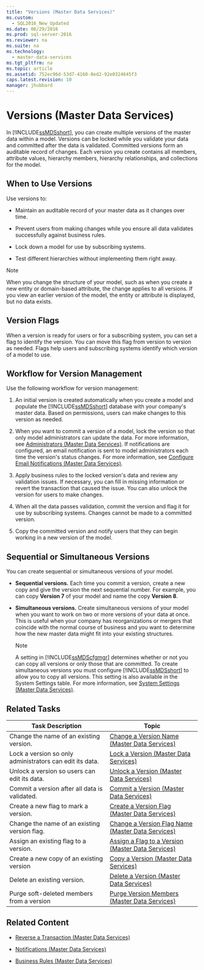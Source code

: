 ```yaml
---
title: "Versions (Master Data Services)"
ms.custom: 
  - SQL2016_New_Updated
ms.date: 06/29/2016
ms.prod: sql-server-2016
ms.reviewer: na
ms.suite: na
ms.technology: 
  - master-data-services
ms.tgt_pltfrm: na
ms.topic: article
ms.assetid: 752ec96d-53d7-4160-8ed2-92e0324645f3
caps.latest.revision: 10
manager: jhubbard
---
```

# Versions (Master Data Services)
In [!INCLUDE[ssMDSshort](../../Topics/TopicNameContainA/includes/ssMDSshort_md.md)], you can create multiple versions of the master data within a model. Versions can be locked while you validate your data and committed after the data is validated. Committed versions form an auditable record of changes. Each version you create contains all members, attribute values, hierarchy members, hierarchy relationships, and collections for the model.  
  
## When to Use Versions  
 Use versions to:  
  
-   Maintain an auditable record of your master data as it changes over time.  
  
-   Prevent users from making changes while you ensure all data validates successfully against business rules.  
  
-   Lock down a model for use by subscribing systems.  
  
-   Test different hierarchies without implementing them right away.  
  
> [!NOTE]  
>  When you change the structure of your model, such as when you create a new entity or domain-based attribute, the change applies to all versions. If you view an earlier version of the model, the entity or attribute is displayed, but no data exists.  
  
## Version Flags  
 When a version is ready for users or for a subscribing system, you can set a flag to identify the version. You can move this flag from version to version as needed. Flags help users and subscribing systems identify which version of a model to use.  
  
## Workflow for Version Management  
 Use the following workflow for version management:  
  
1.  An initial version is created automatically when you create a model and populate the [!INCLUDE[ssMDSshort](../../Topics/TopicNameContainA/includes/ssMDSshort_md.md)] database with your company's master data. Based on permissions, users can make changes to this version as needed.  
  
2.  When you want to commit a version of a model, lock the version so that only model administrators can update the data. For more information, see [Administrators (Master Data Services)](../../Topics/TopicNameNotContainA/Administrators--Master-Data-Services-.md). If notifications are configured, an email notification is sent to model administrators each time the version's status changes. For more information, see [Configure Email Notifications (Master Data Services)](../../Topics/TopicNameNotContainA/Configure-Email-Notifications--Master-Data-Services-.md).  
  
3.  Apply business rules to the locked version's data and review any validation issues. If necessary, you can fill in missing information or revert the transaction that caused the issue. You can also unlock the version for users to make changes.  
  
4.  When all the data passes validation, commit the version and flag it for use by subscribing systems. Changes cannot be made to a committed version.  
  
5.  Copy the committed version and notify users that they can begin working in a new version of the model.  
  
## Sequential or Simultaneous Versions  
 You can create sequential or simultaneous versions of your model.  
  
-   **Sequential versions.** Each time you commit a version, create a new copy and give the version the next sequential number. For example, you can copy **Version 7** of your model and name the copy **Version 8**.  
  
-   **Simultaneous versions.** Create simultaneous versions of your model when you want to work on two or more versions of your data at once. This is useful when your company has reorganizations or mergers that coincide with the normal course of business and you want to determine how the new master data might fit into your existing structures.  
  
    > [!NOTE]  
    >  A setting in [!INCLUDE[ssMDScfgmgr](../../Topics/TopicNameContainA/includes/ssMDScfgmgr_md.md)] determines whether or not you can copy all versions or only those that are committed. To create simultaneous versions you must configure [!INCLUDE[ssMDSshort](../../Topics/TopicNameContainA/includes/ssMDSshort_md.md)] to allow you to copy all versions. This setting is also available in the System Settings table. For more information, see [System Settings (Master Data Services)](../../Topics/TopicNameNotContainA/System-Settings--Master-Data-Services-.md).  
  
## Related Tasks  
  
|Task Description|Topic|  
|----------------------|-----------|  
|Change the name of an existing version.|[Change a Version Name (Master Data Services)](../../Topics/TopicNameContainA/Change-a-Version-Name--Master-Data-Services-.md)|  
|Lock a version so only administrators can edit its data.|[Lock a Version (Master Data Services)](../../Topics/TopicNameContainA/Lock-a-Version--Master-Data-Services-.md)|  
|Unlock a version so users can edit its data.|[Unlock a Version (Master Data Services)](../../Topics/TopicNameContainA/Unlock-a-Version--Master-Data-Services-.md)|  
|Commit a version after all data is validated.|[Commit a Version (Master Data Services)](../../Topics/TopicNameContainA/Commit-a-Version--Master-Data-Services-.md)|  
|Create a new flag to mark a version.|[Create a Version Flag (Master Data Services)](../../Topics/TopicNameContainA/Create-a-Version-Flag--Master-Data-Services-.md)|  
|Change the name of an existing version flag.|[Change a Version Flag Name (Master Data Services)](../../Topics/TopicNameContainA/Change-a-Version-Flag-Name--Master-Data-Services-.md)|  
|Assign an existing flag to a version.|[Assign a Flag to a Version (Master Data Services)](../../Topics/TopicNameContainA/Assign-a-Flag-to-a-Version--Master-Data-Services-.md)|  
|Create a new copy of an existing version|[Copy a Version (Master Data Services)](../../Topics/TopicNameContainA/Copy-a-Version--Master-Data-Services-.md)|  
|Delete an existing version.|[Delete a Version (Master Data Services)](../../Topics/TopicNameContainA/Delete-a-Version--Master-Data-Services-.md)|  
|Purge soft-deleted members from a version|[Purge Version Members (Master Data Services)](../../Topics/TopicNameNotContainA/Purge-Version-Members--Master-Data-Services-.md)|  
  
## Related Content  
  
-   [Reverse a Transaction (Master Data Services)](../../Topics/TopicNameContainA/Reverse-a-Transaction--Master-Data-Services-.md)  
  
-   [Notifications (Master Data Services)](../../Topics/TopicNameNotContainA/Notifications--Master-Data-Services-.md)  
  
-   [Business Rules (Master Data Services)](../../Topics/TopicNameNotContainA/Business-Rules--Master-Data-Services-.md)